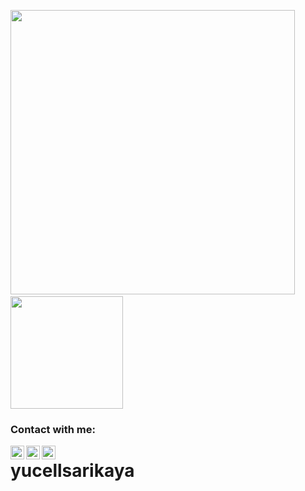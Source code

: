 <img src="https://github-readme-stats.vercel.app/api?username=yucellsarikaya&show_icons=true&theme=radical" width="455">&nbsp;&nbsp;&nbsp;<img src="https://github-readme-stats.vercel.app/api/top-langs/?username=yucellsarikaya&layout=compact&show_icons=true&theme=radical" height="180">

### Contact with me:

[<img align="left" alt="LinkedIn" width="22px" src="https://www.iconfinder.com/icons/5296501/download/svg/512" />][linkedin]
[<img align="left" alt="Instagram" width="22px" src="https://www.iconfinder.com/icons/4102579/download/svg/512" />][instagram]
[<img align="left" alt="Email" width="22px" src="https://www.iconfinder.com/icons/4202011/download/svg/512" />][email]

[instagram]: https://www.instagram.com/yucellsarikaya/
[linkedin]: https://www.linkedin.com/in/y%C3%BCcel-sar%C4%B1kaya-86232b166/
[email]: mailto:berkaykata@gmail.com

# yucellsarikaya
 
